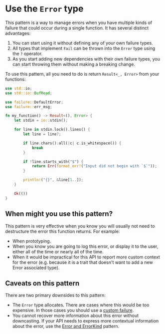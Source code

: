 # Use the `Error` type

This pattern is a way to manage errors when you have multiple kinds of failure
that could occur during a single function. It has several distinct advantages:

1. You can start using it without defining any of your own failure types.
2. All types that implement `Fail` can be thrown into the `Error` type using
the `?` operator.
3. As you start adding new dependencies with their own failure types, you can
start throwing them without making a breaking change.

To use this pattern, all you need to do is return `Result<_, Error>` from your
functions:

```rust
use std::io;
use std::io::BufRead;

use failure::DefaultError;
use failure::err_msg;

fn my_function() -> Result<(), Error> {
    let stdin = io::stdin();

    for line in stdin.lock().lines() {
        let line = line?;

        if line.chars().all(|c| c.is_whitespace()) {
            break
        }

        if !line.starts_with("$") {
            return Err(format_err!("Input did not begin with `$`"));
        }

        println!("{}", &line[1..]);
    }

    Ok(())
}
```

## When might you use this pattern?

This pattern is very effective when you know you will usually not need to
destructure the error this function returns. For example:

- When prototyping.
- When you know you are going to log this error, or display it to the user,
  either all of the time or nearly all of the time.
- When it would be impractical for this API to report more custom context for
  the error (e.g. because it is a trait that doesn't want to add a new Error
  associated type).

## Caveats on this pattern

There are two primary downsides to this pattern:

- The `Error` type allocates. There are cases where this would be too
  expensive. In those cases you should use a [custom failure][custom-fail].
- You cannot recover more information about this error without downcasting. If
  your API needs to express more contextual information about the error, use
  the [Error and ErrorKind][error-errorkind] pattern.

[custom-fail]: ./custom-fail.html
[error-errorkind]: ./error-errorkind.html
